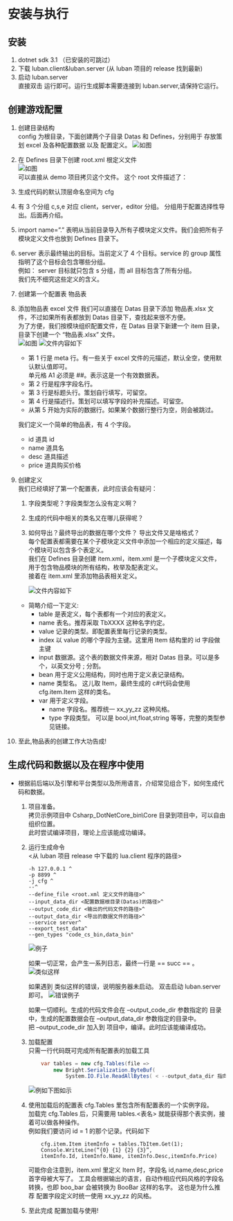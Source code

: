 # 安装与执行

## 安装

1. dotnet sdk 3.1 （已安装的可跳过）
2. 下载 luban.client&luban.server (从 luban 项目的 release 找到最新)
3. 启动 luban.server  
   直接双击 运行即可。运行生成脚本需要连接到 luban.server,请保持它运行。

## 创建游戏配置

1. 创建目录结构  
   config 为根目录，下面创建两个子目录 Datas 和 Defines，分别用于 存放策划 excel 及各种配置数据 以及 配置定义。
   ![如图](images/install/install_01.png)
2. 在 Defines 目录下创建 root.xml 根定义文件  
   ![如图](images/install/install_02.png)  
   可以直接从 demo 项目拷贝这个文件。
   这个 root 文件描述了：

3. 生成代码的默认顶层命名空间为 cfg
4. 有 3 个分组 c,s,e 对应 client，server，editor 分组。 分组用于配置选择性导出。后面再介绍。
5. import name=”.” 表明从当前目录导入所有子模块定义文件。我们会把所有子模块定义文件也放到 Defines 目录下。
6. server 表示最终输出的目标。当前定义了 4 个目标。service 的 group 属性指明了这个目标会包含哪些分组。  
   例如： server 目标就只包含 s 分组，而 all 目标包含了所有分组。  
   我们先不细究这些定义的含义。

7. 创建第一个配置表 物品表

8. 添加物品表 excel 文件
   我们可以直接在 Datas 目录下添加 物品表.xlsx 文件，不过如果所有表都放到 Datas 目录下，查找起来很不方便。  
   为了方便，我们按模块组织配置文件，在 Datas 目录下新建一个 item 目录，目录下创建一个 “物品表.xlsx” 文件。  
   ![如图](images/install/install_03.png) ![文件内容如下](images/install/install_04.png)

   - 第 1 行是 meta 行。有一些关于 excel 文件的元描述，默认全空，使用默认默认值即可。  
     单元格 A1 必须是 ##。表示这是一个有效数据表。
   - 第 2 行是程序字段名行。
   - 第 3 行是标题头行。策划自行填写，可留空。
   - 第 4 行是描述行。策划可以填写字段的补充描述。可留空。
   - 从第 5 开始为实际的数据行。如果某个数据行整行为空，则会被跳过。

   我们定义一个简单的物品表，有 4 个字段。

   - id 道具 id
   - name 道具名
   - desc 道具描述
   - price 道具购买价格

9. 创建定义  
   我们已经填好了第一个配置表，此时应该会有疑问：

   1. 字段类型呢？字段类型怎么没有定义啊？
   2. 生成的代码中相关的类名又在哪儿获得呢？
   3. 如何导出？最终导出的数据在哪个文件？ 导出文件又是啥格式？  
      每个配置表都需要在某个子模块定义文件中添加一个相应的定义描述，每个模块可以包含多个表定义。  
      我们在 Defines 目录创建 item.xml，item.xml 是一个子模块定义文件，用于包含物品模块的所有结构，枚举及配表定义。  
      接着在 item.xml 里添加物品表相关定义。

      ![文件内容如下](images/install/install_05.png)

   - 简略介绍一下定义:
     - table 是表定义，每个表都有一个对应的表定义。
     - name 表名。推荐采取 TbXXXX 这种名字约定。
     - value 记录的类型。即配置表里每行记录的类型。
     - index 以 value 的哪个字段为主键。这里用 Item 结构里的 id 字段做主键
     - input 数据源。这个表的数据文件来源，相对 Datas 目录。可以是多个，以英文分号 ; 分割。
     - bean 用于定义公用结构，同时也用于定义表记录结构。
     - name 类型名。 这儿取 Item，最终生成的 c#代码会使用 cfg.item.Item 这样的类名。
     - var 用于定义字段。
       - name 字段名。推荐统一 xx_yy_zz 这种风格。
       - type 字段类型。 可以是 bool,int,float,string 等等，完整的类型参见链接。

10. 至此,物品表的创建工作大功告成!

## 生成代码和数据以及在程序中使用

- 根据前后端以及引擎和平台类型以及所用语言，介绍常见组合下，如何生成代码和数据。

  1.  项目准备。  
      拷贝示例项目中 Csharp_DotNetCore_bin\Core 目录到项目中，可以自由组织位置。  
      此时尝试编译项目，理论上应该能成功编译。
  2.  运行生成命令  
      <从 luban 项目 release 中下载的 lua.client 程序的路径>

      ```
      -h 127.0.0.1 ^
      -p 8899 ^
      -j cfg ^
      --^
      --define_file <root.xml 定义文件的路径>^
      --input_data_dir <配置数据根目录(Datas)的路径>^
      --output_code_dir <输出的代码文件的路径>^
      --output_data_dir <导出的数据文件的路径>^
      --service server^
      --export_test_data^
      --gen_types "code_cs_bin,data_bin"
      ```

      ![例子](images/install/install_06.png)

      如果一切正常，会产生一系列日志，最终一行是 == succ == 。
      ![类似这样](images/install/install_07.png)

      如果遇到 类似这样的错误，说明服务器未启动。 双击启动 luban.server 即可。
      ![错误例子](images/install/install_08.png)

      如果一切顺利。生成的代码文件会在 –output_code_dir 参数指定的 目录中，生成的配置数据会在 –output_data_dir 参数指定的目录中。  
      把 –output_code_dir 加入到 项目中，编译。此时应该能编译成功。

  3.  加载配置  
      只需一行代码既可完成所有配置表的加载工具

      ```c#
          var tables = new cfg.Tables(file =>
              new Bright.Serialization.ByteBuf(
                  System.IO.File.ReadAllBytes( < --output_data_dir 指向的生成数据目录> + “/” + file)));
      ```

      ![例如下图如示](images/install/install_09.png)

  4.  使用加载后的配置表
      cfg.Tables 里包含所有配置表的一个实例字段。  
      加载完 cfg.Tables 后，只需要用 tables.<表名> 就能获得那个表实例，接着可以做各种操作。  
      例如我们要访问 id = 1 的那个记录。代码如下

      ```
          cfg.item.Item itemInfo = tables.TbItem.Get(1);
          Console.WriteLine(“{0} {1} {2} {3}”,
          itemInfo.Id, itemInfo.Name, itemInfo.Desc,itemInfo.Price)
      ```

      可能你会注意到，item.xml 里定义 Item 时，字段名 id,name,desc,price 首字母被大写了。
      工具会根据输出的语言，自动作相应代码风格的字段名转换，也即 boo_bar 会被转换为 BooBar 这样的名字。
      这也是为什么推荐 配置字段定义时统一使用 xx_yy_zz 的风格。

  5.  至此完成 配置加载与使用!
